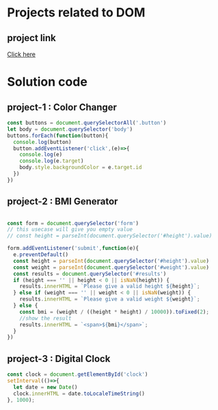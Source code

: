 
# Projects related to DOM 

## project link 
[Click here](https://stackblitz.com/edit/dom-project-js-tub454-kanrlk?file=1-colorChanger%2Findex.html)


# Solution code 

## project-1 : Color Changer

```javascript
const buttons = document.querySelectorAll('.button')
let body = document.querySelector('body')
buttons.forEach(function(button){
  console.log(button)
  button.addEventListener('click',(e)=>{
    console.log(e)
    console.log(e.target)
    body.style.backgroundColor = e.target.id
  })
})
```


## project-2 : BMI Generator

```javascript

const form = document.querySelector('form')
// this usecase will give you empty value 
// const height = parseInt(document.querySelector('#height').value)

form.addEventListener('submit',function(e){
  e.preventDefault()
  const height = parseInt(document.querySelector('#height').value)
  const weight = parseInt(document.querySelector('#weight').value)
  const results = document.querySelector('#results')
  if (height === '' || height < 0 || isNaN(height)) {
    results.innerHTML = `Please give a valid height ${height}`;
  } else if (weight === '' || weight < 0 || isNaN(weight)) {
    results.innerHTML = `Please give a valid weight ${weight}`;
  } else {
    const bmi = (weight / ((height * height) / 10000)).toFixed(2);
    //show the result
    results.innerHTML = `<span>${bmi}</span>`;
  }
})
```


## project-3 : Digital Clock

```javascript
const clock = document.getElementById('clock')
setInterval(()=>{
  let date = new Date()
  clock.innerHTML = date.toLocaleTimeString()
}, 1000);
```

